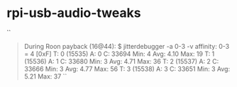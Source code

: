 # rpi-usb-audio-tweaks 

``
> During Roon payback (16@44):
> $ jitterdebugger -a 0-3 -v
>  affinity: 0-3 = 4 [0xF]
> T: 0 (15535) A: 0 C:     33694 Min:         4 Avg:    4.10 Max:        19
> T: 1 (15536) A: 1 C:     33680 Min:         3 Avg:    4.71 Max:        36
> T: 2 (15537) A: 2 C:     33666 Min:         3 Avg:    4.77 Max:        56
> T: 3 (15538) A: 3 C:     33651 Min:         3 Avg:    5.21 Max:        37
``
